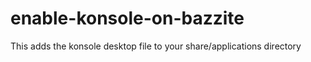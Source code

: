 # enable-konsole-on-bazzite
This adds the konsole desktop file to your share/applications directory
